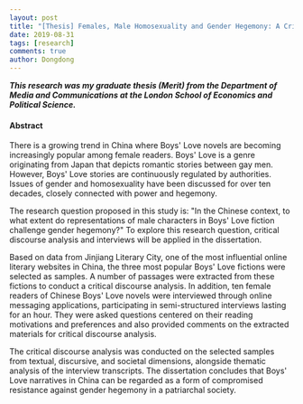 ```yaml
---
layout: post
title: "[Thesis] Females, Male Homosexuality and Gender Hegemony: A Critical Discourse Analysis of Boys' Love Novels in the Chinese Context"
date: 2019-08-31
tags: [research]
comments: true
author: Dongdong
---
```


***This research was my graduate thesis (Merit) from the Department of Media and Communications at the London School of Economics and Political Science.***

<h4>Abstract</h4>

There is a growing trend in China where Boys' Love novels are becoming increasingly popular among female readers. Boys' Love is a genre originating from Japan that depicts romantic stories between gay men. However, Boys' Love stories are continuously regulated by authorities. Issues of gender and homosexuality have been discussed for over ten decades, closely connected with power and hegemony.

The research question proposed in this study is: "In the Chinese context, to what extent do representations of male characters in Boys' Love fiction challenge gender hegemony?" To explore this research question, critical discourse analysis and interviews will be applied in the dissertation.

Based on data from Jinjiang Literary City, one of the most influential online literary websites in China, the three most popular Boys' Love fictions were selected as samples. A number of passages were extracted from these fictions to conduct a critical discourse analysis. In addition, ten female readers of Chinese Boys' Love novels were interviewed through online messaging applications, participating in semi-structured interviews lasting for an hour. They were asked questions centered on their reading motivations and preferences and also provided comments on the extracted materials for critical discourse analysis.

The critical discourse analysis was conducted on the selected samples from textual, discursive, and societal dimensions, alongside thematic analysis of the interview transcripts. The dissertation concludes that Boys' Love narratives in China can be regarded as a form of compromised resistance against gender hegemony in a patriarchal society.
